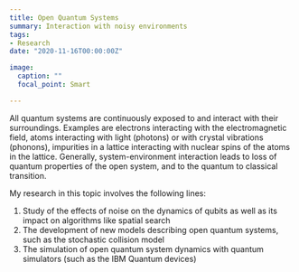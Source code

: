 ```yaml
---
title: Open Quantum Systems
summary: Interaction with noisy environments
tags:
- Research
date: "2020-11-16T00:00:00Z"

image:
  caption: ""
  focal_point: Smart

---
```


All quantum systems are continuously exposed to and interact with their surroundings. Examples are electrons interacting with the electromagnetic field, atoms interacting with light (photons) or with crystal vibrations (phonons), impurities in a lattice interacting with nuclear spins of the atoms in the lattice. Generally, system-environment interaction leads to loss of quantum properties of the open system, and to the quantum to classical transition.

My research in this topic involves the following lines:
1. Study of the effects of noise on the dynamics of qubits as well as its impact on algorithms like spatial search
2. The development of new models describing open quantum systems, such as the stochastic collision model
3. The simulation of open quantum system dynamics with quantum simulators (such as the IBM Quantum devices)
